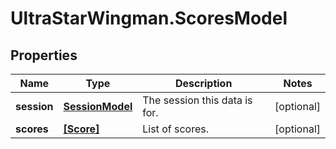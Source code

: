 # UltraStarWingman.ScoresModel

## Properties

Name | Type | Description | Notes
------------ | ------------- | ------------- | -------------
**session** | [**SessionModel**](SessionModel.md) | The session this data is for. | [optional] 
**scores** | [**[Score]**](Score.md) | List of scores. | [optional] 


